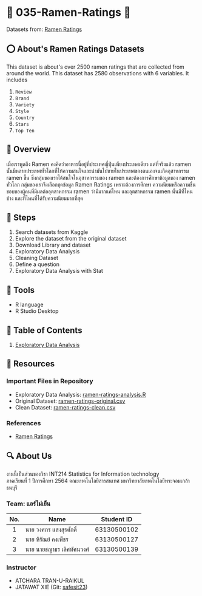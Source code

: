 # 🍜 035-Ramen-Ratings 🍜
Datasets from: [Ramen Ratings](https://github.com/sit-2021-int214/035-Ramen-Ratings/blob/main/ramen-ratings-original.csv)

## ⭕ About's Ramen Ratings Datasets

This dataset is about's over 2500 ramen ratings that are collected from around the world. This dataset has 2580 observations with 6 variables. It includes
1. `Review`
2. `Brand` 
3. `Variety` 
4. `Style` 
5. `Country` 
6. `Stars` 
7. `Top Ten` 

## 📜 Overview
เมื่อเราพูดถึง Ramen คงคิดว่าอาหารนี้อยู่ที่ประเทศญี่ปุ่นเพียงประเทศเดียว แต่ที่จริงแล้ว ramen นั้นมีหลายประเทศทั่วโลกที่ให้ความสนใจและนำมันไปขายในประเทศของตนเองจนเกิดอุสาหกรรม ramen ขึ้น ซึ่งกลุ่มของเราได้สนใจในอุสาหกรรมของ ramen และต้องการศึกษาข้อมูลของ ramen ทั่วโลก กลุ่มของเราจึงเลือกชุดข้อมูล Ramen Ratings เพราะต้องการศึกษา ความนิยมหรือความชื่นชอบของผู้คนที่มีผลต่ออุตสาหกรรม ramen ว่ามีมากแค่ไหน และอุตสาหกรรม ramen นั้นมีที่ไหนบ้าง และที่ไหนที่ได้รับความนิยมมากที่สุด

## 🎯 Steps

1. Search datasets from Kaggle
2. Explore the dataset from the original dataset
3. Download Library and dataset
4. Exploratory Data Analysis
5. Cleaning Dataset
6. Define a question
7. Exploratory Data Analysis with Stat

## 🧰 Tools

- R language
- R Studio Desktop

## 📌 Table of Contents

1. [Exploratory Data Analysis](./exportdata.md)

## 🔗 Resources

### Important Files in Repository

- Exploratory Data Analysis: [ramen-ratings-analysis.R](./ramen_ratings.r) 
- Original Dataset: [ramen-ratings-original.csv](https://github.com/sit-2021-int214/035-Ramen-Ratings/blob/main/ramen-ratings-original.csv)
- Clean Dataset: [ramen-ratings-clean.csv](https://github.com/sit-2021-int214/035-Ramen-Ratings/blob/main/ramen-ratings-clean.csv)

### References

- [Ramen Ratings](https://www.kaggle.com/residentmario/ramen-ratings)

## 🔍 About Us
งานนี้เป็นส่วนของวิชา INT214 Statistics for Information technology <br/> ภาคเรียนที่ 1 ปีการศึกษา 2564 คณะเทคโนโลยีสารสนเทศ มหาวิทยาลัยเทคโนโลยีพระจอมเกล้าธนบุรี
### Team: แอร์ไม่เย็น
| No. | Name              | Student ID   |
|:---:|-------------------|--------------|
|  1  | นาย วงศกร แสงสุรศักดิ์      | 63130500102  |
|  2  | นาย หิรัณย์ คงเพ็ชร   | 63130500127  |
|  3  | นาย นายชญาธร เลิศทัศนวงศ์   | 63130500139 |

### Instructor
- ATCHARA TRAN-U-RAIKUL
- JATAWAT XIE (Git: [safesit23](https://github.com/safesit23))



